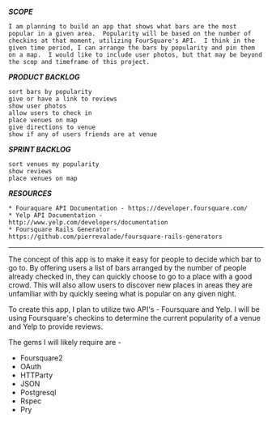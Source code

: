 ***SCOPE***

	I am planning to build an app that shows what bars are the most popular in a given area.  Popularity will be based on the number of checkins at that moment, utilizing FourSquare's API.  I think in the given time period, I can arrange the bars by popularity and pin them on a map.  I would like to include user photos, but that may be beyond the scop and timeframe of this project.  

***PRODUCT BACKLOG***

	sort bars by popularity
	give or have a link to reviews
	show user photos
	allow users to check in
	place venues on map
	give directions to venue
	show if any of users friends are at venue 

***SPRINT BACKLOG***

	sort venues my popularity
	show reviews
	place venues on map

***RESOURCES***
		
	* Fouraquare API Documentation - https://developer.foursquare.com/
	* Yelp API Documentation - http://www.yelp.com/developers/documentation
	* Foursquare Rails Generator - https://github.com/pierrevalade/foursquare-rails-generators
	

_______________________

The concept of this app is to make it easy for people to decide which bar to go to.  By offering users a list of bars arranged by the number of people already checked in, they can quickly choose to go to a place with a good crowd.  This will also allow users to discover new places in areas they are unfamiliar with by quickly seeing what is popular on any given night.

To create this app, I plan to utilize two API's - Foursquare and Yelp.  I will be using Foursquare's checkins to determine the current popularity of a venue and Yelp to provide reviews. 

The gems I will likely require are -
 * Foursquare2
 * OAuth
 * HTTParty
 * JSON
 * Postgresql
 * Rspec
 * Pry




